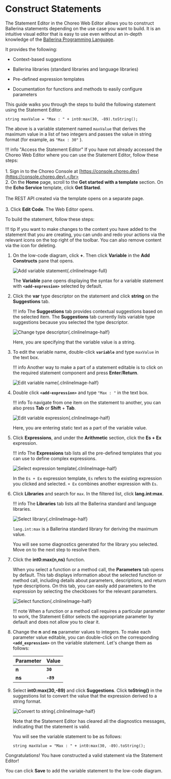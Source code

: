 # Construct Statements

The Statement Editor in the Choreo Web Editor allows you to construct Ballerina statements depending on the use case you want to build. It is an intuitive visual editor that is easy to use even without an in-depth knowledge of the [Ballerina Programming Language](https://ballerina.io/).

It provides the following:

- Context-based suggestions

- Ballerina libraries (standard libraries and language libraries)

- Pre-defined expression templates

- Documentation for functions and methods to easily configure parameters

This guide walks you through the steps to build the following statement using the Statement Editor.

```
string maxValue = "Max : " + int0:max(30, -89).toString();
```

The above is a variable statement named `maxValue` that derives the maximum value in a list of two integers and passes the value in string format (for example, as `"Max : 30"` ).

!!! info "Access the Statement Editor"
    If you have not already accessed the Choreo Web Editor where you can use the Statement Editor, follow these steps:</br></br>
     1. Sign in to the Choreo Console at [https://console.choreo.dev](https://console.choreo.dev).</br></br> 
     2. On the **Home** page, scroll to the **Get started with a template** section. On the **Echo Service** template, click **Get Started**.</br></br>
        The REST API created via the template opens on a separate page.</br></br>
     3. Click **Edit Code**. The Web Editor opens.

To build the statement, follow these steps:

!!! tip
    If you want to make changes to the content you have added to the statement that you are creating, you can undo and redo your actions via the relevant icons on the top right of the toolbar. You can also remove content via the icon for deleting.

1. On the low-code diagram, click **+**. Then click **Variable** in the **Add Constructs** pane that opens.

    ![Add variable statement](../assets/img/statement-editor/add-variable-statement.png){.cInlineImage-full}

    The **Variable** pane opens displaying the syntax for a variable statement with **`<add-expression>`** selected by default.

2. Click the **var** type descriptor on the statement and click **string** on the **Suggestions** tab.

    !!! info
        The **Suggestions** tab provides contextual suggestions based on the selected item. The **Suggestions** tab currently lists variable type suggestions because you selected the type descriptor.    

    ![Change type descriptor](../assets/img/statement-editor/change-type-descriptor.gif){.cInlineImage-half}

    Here, you are specifying that the variable value is a string.

3. To edit the variable name, double-click **`variable`** and type `maxValue` in the text box.

    !!! info
        Another way to make a part of a statement editable is to click on the required statement component and press  **Enter**/**Return**.

    ![Edit variable name](../assets/img/statement-editor/edit-variable-name.gif){.cInlineImage-half}

4. Double click **`<add-expression>`** and type `"Max : "` in the text box.

    !!! info
        To navigate from one item on the statement to another, you can also press **Tab** or **Shift** + **Tab**.

    ![Edit variable expression](../assets/img/statement-editor/edit-variable-expression.gif){.cInlineImage-half}

    Here, you are entering static text as a part of the variable value.

5. Click **Expressions**, and under the **Arithmetic** section, click the **Es + Ex** expression.

    !!! info
        The **Expressions** tab lists all the pre-defined templates that you can use to define complex expressions.

    ![Select expression template](../assets/img/statement-editor/select-expression-template.gif){.cInlineImage-half}

    In the `Es + Ex` expression template, `Es` refers to the existing expression you clicked and selected. `+ Ex` combines another expression with `Es`.

6. Click **Libraries** and search for `max`. In the filtered list, click  **lang.int:max**.

    !!! info
        The **Libraries** tab lists all the Ballerina standard and language libraries.

    ![Select library](../assets/img/statement-editor/select-library.gif){.cInlineImage-half}

    `lang.int:max` is a Ballerina standard library for deriving the maximum value.

     You will see some diagnostics generated for the library you selected. Move on to the next step to resolve them. 

7. Click the **int0:max(n,ns)** function. 

     When you select a function or a method call, the **Parameters** tab opens by default. This tab displays information about the selected function or method call, including details about parameters, descriptions, and return type descriptions. On this tab, you can easily add parameters to the expression by selecting the checkboxes for the relevant parameters.

     ![Select function](../assets/img/statement-editor/select-function.gif){.cInlineImage-half}

    !!! note
        When a function or a method call requires a particular parameter to work, the Statement Editor selects the appropriate parameter by default and does not allow you to clear it.

8. Change the **n** and **ns** parameter values to integers. To make each parameter value editable, you can double-click on the corresponding **`<add_expression>`** on the variable statement. Let's change them as follows:

     | **Parameter** | **Value** |
     |---------------|-----------|
     | **n**         | **`30`**  |
     | **ns**        | **`-89`** |

9. Select **int0:max(30,-89)** and click **Suggestions**. Click **toString()** in the suggestions list to convert the value that the expression derived to a string format.

     ![Convert to string](../assets/img/statement-editor/convert-to-string.gif){.cInlineImage-half}

     Note that the Statement Editor has cleared all the diagnostics messages, indicating that the statement is valid.

     You will see the variable statement to be as follows:

     ```
     string maxValue = "Max : " + int0:max(30, -89).toString();
     ```
    
Congratulations! You have constructed a valid statement via the Statement Editor!

You can click **Save** to add the variable statement to the low-code diagram.


